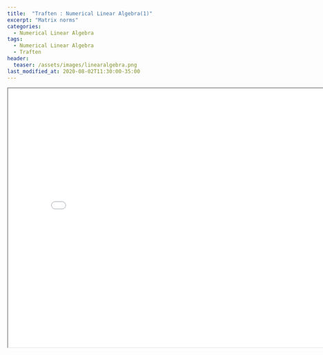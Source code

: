 ```yaml
---
title:  "Traften : Numerical Linear Algebra(1)"
excerpt: "Matrix norms"
categories:
  - Numerical Linear Algebra
tags:
  - Numerical Linear Algebra
  - Traften
header:
  teaser: /assets/images/linearalgebra.png
last_modified_at: 2020-08-02T11:30:00-35:00
---
```


<iframe src = "/ViewerJS/#../assets/pdf/Norms.pdf" width='800' height='600' allowfullscreen webkitallowfullscreen></iframe>